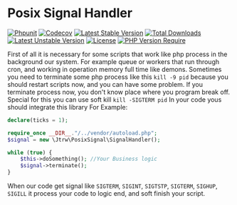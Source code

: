 # Posix Signal Handler

[![Phpunit](https://github.com/jtrw/posix-signal-handler/workflows/Phpunit/badge.svg)](https://github.com/jtrw/posix-signal-handler/actions)
[![Codecov](https://codecov.io/gh/jtrw/posix-signal-handler/branch/master/graph/badge.svg?token=FYMTSQDQP5)](https://codecov.io/gh/jtrw/posix-signal-handler)
[![Latest Stable Version](http://poser.pugx.org/jtrw/posix-signal-handler/v)](https://packagist.org/packages/jtrw/posix-signal-handler)
[![Total Downloads](http://poser.pugx.org/jtrw/posix-signal-handler/downloads)](https://packagist.org/packages/jtrw/posix-signal-handler)
[![Latest Unstable Version](http://poser.pugx.org/jtrw/posix-signal-handler/v/unstable)](https://packagist.org/packages/jtrw/posix-signal-handler)
[![License](http://poser.pugx.org/jtrw/posix-signal-handler/license)](https://packagist.org/packages/jtrw/posix-signal-handler)
[![PHP Version Require](http://poser.pugx.org/jtrw/posix-signal-handler/require/php)](https://packagist.org/packages/jtrw/posix-signal-handler)

First of all it is necessary for some scripts that work like php process in the background our system.
For example queue or workers that run through cron, and working in operation memory full time like demons.
Sometimes you need to terminate some php process like this `kill -9 pid`
because you should restart scripts now, and you can have some problem.
If you terminate process now, you don't know place where you program break off.
Special for this you can use soft kill `kill -SIGTERM pid`
In your code yous should integrate this library
For Example:

```php
declare(ticks = 1);

require_once __DIR__."/../vendor/autoload.php";
$signal = new \Jtrw\PosixSignal\SignalHandler();

while (true) {
    $this->doSomething(); //Your Business logic
    $signal->terminate();
}
```

When our code get signal like `SIGTERM`, `SIGINT`, `SIGTSTP`, `SIGTERM`, `SIGHUP`, `SIGILL`
it process your code to logic end, and soft finish your script.
